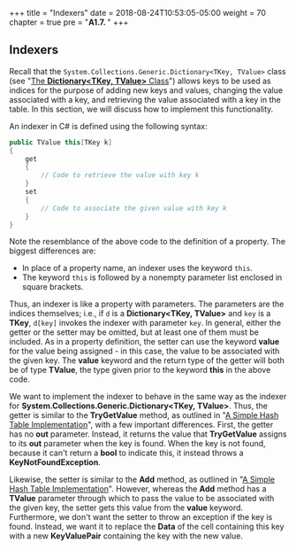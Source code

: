 +++
title = "Indexers"
date = 2018-08-24T10:53:05-05:00
weight = 70
chapter = true
pre = "<b>A1.7. </b>"
+++

## Indexers

Recall that the ```System.Collections.Generic.Dictionary<TKey, TValue>``` class (see "[The **Dictionary\<TKey, TValue\>** Class](/~rhowell/DataStructures/redirect/dictionary-class)") allows keys to be used as indices for the purpose of adding new keys and values, changing the value associated with a key, and retrieving the value associated with a key in the table. In this section, we will discuss how to implement this functionality.

An indexer in C# is defined using the following syntax:

```C#
public TValue this[TKey k]
{
    get
    {
        // Code to retrieve the value with key k
    }
    set
    {
        // Code to associate the given value with key k
    }
}
```

Note the resemblance of the above code to the definition of a property. The biggest differences are:

- In place of a property name, an indexer uses the keyword ```this```.
- The keyword ```this``` is followed by a nonempty parameter list enclosed in square brackets.

Thus, an indexer is like a property with parameters. The parameters are the indices themselves; i.e., if `d` is a **Dictionary\<TKey, TValue\>** and `key` is a **TKey**, `d[key]` invokes the indexer with parameter `key`. In general, either the getter or the setter may be omitted, but at least one of them must be included. As in a property definition, the setter can use the keyword **value** for the value being assigned - in this case, the value to be associated with the given key. The **value** keyword and the return type of the getter will both be of type **TValue**, the type given prior to the keyword **this** in the above code.

We want to implement the indexer to behave in the same way as the indexer for **System.Collections.Generic.Dictionary\<TKey, TValue\>**. Thus, the getter is similar to the **TryGetValue** method, as outlined in "[A Simple Hash Table Implementation](/~rhowell/DataStructures/redirect/simple-hash-table-impl)", with a few important differences. First, the getter has no **out** parameter. Instead, it returns the value that **TryGetValue** assigns to its **out** parameter when the key is found. When the key is not found, because it can't return a **bool** to indicate this, it instead throws a **KeyNotFoundException**.

Likewise, the setter is similar to the **Add** method, as outlined in "[A Simple Hash Table Implementation](/~rhowell/DataStructures/redirect/simple-hash-table-impl)". However, whereas the **Add** method has a **TValue** parameter through which to pass the value to be associated with the given key, the setter gets this value from the **value** keyword. Furthermore, we don't want the setter to throw an exception if the key is found. Instead, we want it to replace the **Data** of the cell containing this key with a new **KeyValuePair** containing the key with the new value.
